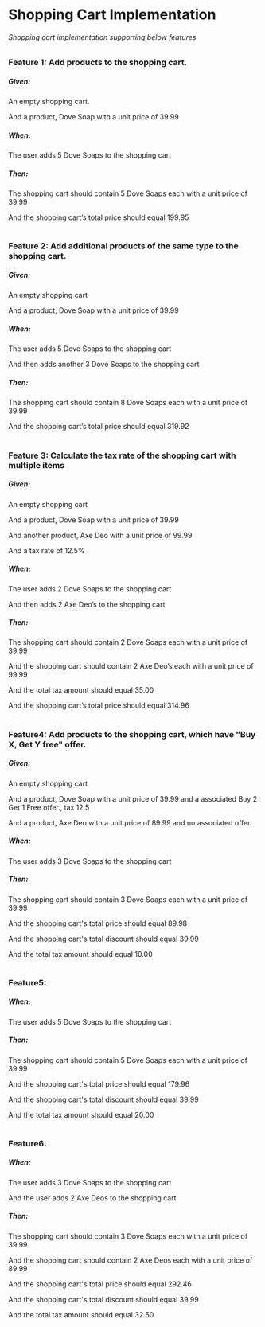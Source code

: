 # Shopping Cart Implementation
###### Shopping cart implementation supporting below features

### Feature 1: Add products to the shopping cart.

##### Given:

An empty shopping cart.

And a product, Dove Soap with a unit price of 39.99

##### When:

The user adds 5 Dove Soaps to the shopping cart

##### Then:

The shopping cart should contain 5 Dove Soaps each with a unit price of 39.99

And the shopping cart’s total price should equal 199.95

# 

### Feature 2: Add additional products of the same type to the shopping cart.

##### Given:

An empty shopping cart

And a product, Dove Soap with a unit price of 39.99

##### When:

The user adds 5 Dove Soaps to the shopping cart

And then adds another 3 Dove Soaps to the shopping cart

##### Then:

The shopping cart should contain 8 Dove Soaps each with a unit price of 39.99

And the shopping cart’s total price should equal 319.92

#

### Feature 3: Calculate the tax rate of the shopping cart with multiple items

##### Given:

An empty shopping cart

And a product, Dove Soap with a unit price of 39.99

And another product, Axe Deo with a unit price of 99.99

And a tax rate of 12.5%

##### When:

The user adds 2 Dove Soaps to the shopping cart

And then adds 2 Axe Deo’s to the shopping cart

##### Then:

The shopping cart should contain 2 Dove Soaps each with a unit price of 39.99

And the shopping cart should contain 2 Axe Deo’s each with a unit price of 99.99

And the total tax amount should equal 35.00

And the shopping cart’s total price should equal 314.96

#

### Feature4: Add products to the shopping cart, which have "Buy X, Get Y free" offer.

##### Given:

An empty shopping cart

And a product, Dove Soap with a unit price of 39.99 and a associated Buy 2 Get 1 Free offer., tax 12.5

And a product, Axe Deo with a unit price of 89.99 and no associated offer.

##### When:

The user adds 3 Dove Soaps to the shopping cart

##### Then:

The shopping cart should contain 3 Dove Soaps each with a unit price of 39.99

And the shopping cart's total price should equal 89.98

And the shopping cart's total discount should equal 39.99

And the total tax amount should equal 10.00

#

### Feature5:

##### When:

The user adds 5 Dove Soaps to the shopping cart

##### Then:

The shopping cart should contain 5 Dove Soaps each with a unit price of 39.99

And the shopping cart's total price should equal 179.96

And the shopping cart's total discount should equal 39.99

And the total tax amount should equal 20.00

#

### Feature6:

##### When:

The user adds 3 Dove Soaps to the shopping cart

And the user adds 2 Axe Deos to the shopping cart

##### Then:

The shopping cart should contain 3 Dove Soaps each with a unit price of 39.99

And the shopping cart should contain 2 Axe Deos each with a unit price of 89.99

And the shopping cart's total price should equal 292.46

And the shopping cart's total discount should equal 39.99

And the total tax amount should equal 32.50
